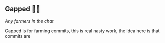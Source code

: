 ## Gapped 🧑‍🌾

*Any farmers in the chat*

Gapped is for farming commits, this is real nasty work, the idea here is that commits are
